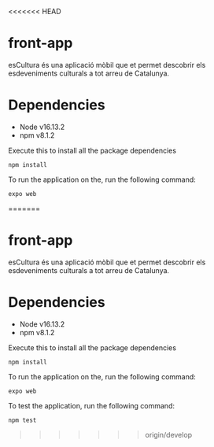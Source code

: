 <<<<<<< HEAD
# front-app

esCultura és una aplicació mòbil que et permet descobrir els esdeveniments culturals a tot arreu de Catalunya.

# Dependencies

- Node v16.13.2
- npm v8.1.2

Execute this to install all the package dependencies
```shell
npm install
```

To run the application on the, run the following command:
```shell
expo web
```
=======
# front-app

esCultura és una aplicació mòbil que et permet descobrir els esdeveniments culturals a tot arreu de Catalunya.

# Dependencies

- Node v16.13.2
- npm v8.1.2

Execute this to install all the package dependencies
```shell
npm install
```

To run the application on the, run the following command:
```shell
expo web
```

To test the application, run the following command:
```shell
npm test
```
>>>>>>> origin/develop
